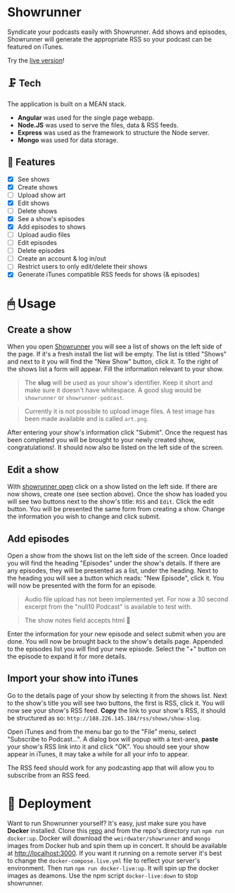 # Showrunner

Syndicate your podcasts easily with Showrunner. Add shows and episodes, Showrunner will generate the appropriate RSS so your podcast can be featured on iTunes.

Try the [live version][live-link]!

## 🗜 Tech

The application is built on a MEAN stack.

- **Angular** was used for the single page webapp.
- **Node.JS** was used to serve the files, data & RSS feeds.
- **Express** was used as the framework to structure the Node server.
- **Mongo** was used for data storage.

## 📝 Features

- [x] See shows
- [x] Create shows
- [ ] Upload show art
- [x] Edit shows
- [ ] Delete shows
- [x] See a show's episodes
- [x] Add episodes to shows
- [ ] Upload audio files
- [ ] Edit episodes
- [ ] Delete episodes
- [ ] Create an account & log in/out
- [ ] Restrict users to only edit/delete their shows
- [x] Generate iTunes compatible RSS feeds for shows (& episodes) 

# 🖱 Usage

## Create a show

When you open [Showrunner][live-link] you will see a list of shows on the left side of the page. If it's a fresh install the list will be empty. The list is titled "Shows" and next to it you will find the "New Show" button, click it.
To the right of the shows list a form will appear. Fill the information relevant to your show.

> The **slug** will be used as your show's identifier. Keep it short and make sure it doesn't have whitespace. A good slug would be `showrunner` or `showrunner-podcast`.

> Currently it is not possible to upload image files. A test image has been made available and is called `art.png`.

After entering your show's information click "Submit". Once the request has been completed you will be brought to your newly created show, congratulations!. It should now also be listed on the left side of the screen.

## Edit a show

With [showrunner open][live-link] click on a show listed on the left side. If there are now shows, create one (see section above). Once the show has loaded you will see two buttons next to the show's title: `RSS` and `Edit`. Click the edit button. You will be presented the same form from creating a show. Change the information you wish to change and click submit.

## Add episodes

Open a show from the shows list on the left side of the screen. Once loaded you will find the heading "Episodes" under the show's details. If there are any episodes, they will be presented as a list, under the heading. Next to the heading you will see a button which reads: "New Episode", click it. You will now be presented with the form for an episode.

> Audio file upload has not been implemented yet. For now a 30 second excerpt from the "null10 Podcast" is available to test with.

> The show notes field accepts html 🙌

Enter the information for your new episode and select submit when you are done. You will now be brought back to the show's details page. Appended to the episodes list you will find your new episode. Select the "+" button on the episode to expand it for more details.

## Import your show into iTunes

Go to the details page of your show by selecting it from the shows list. Next to the show's title you will see two buttons, the first is RSS, click it. You will now see your show's RSS feed. **Copy** the link to your show's RSS, it should be structured as so: `http://188.226.145.184/rss/shows/show-slug`.

Open iTunes and from the menu bar go to the "File" menu, select "Subscribe to Podcast...". A dialog box will popup with a text-area, **paste** your show's RSS link into it and click "OK". You should see your show appear in iTunes, it may take a while for all your info to appear.

The RSS feed should work for any podcasting app that will allow you to subscribe from an RSS feed.

# 🐳 Deployment

Want to run Showrunner yourself? It's easy, just make sure you have **Docker** installed. Clone this [repo][git-repo] and from the repo's directory run `npm run docker:up`. Docker will download the `weirdwater/showrunner` and `mongo` images from Docker hub and spin them up in concert. It should be available at [http://localhost:3000]().
If you want it running on a remote server it's best to change the `docker-compose.live.yml` file to reflect your server's environment. Then run `npm run docker-live:up`. It will spin up the docker images as deamons. Use the npm script `docker-live:down` to stop showrunner.


[live-link]: http://188.226.145.184/shows
[git-repo]: https://www.github.com/weirdwater/showrunner
